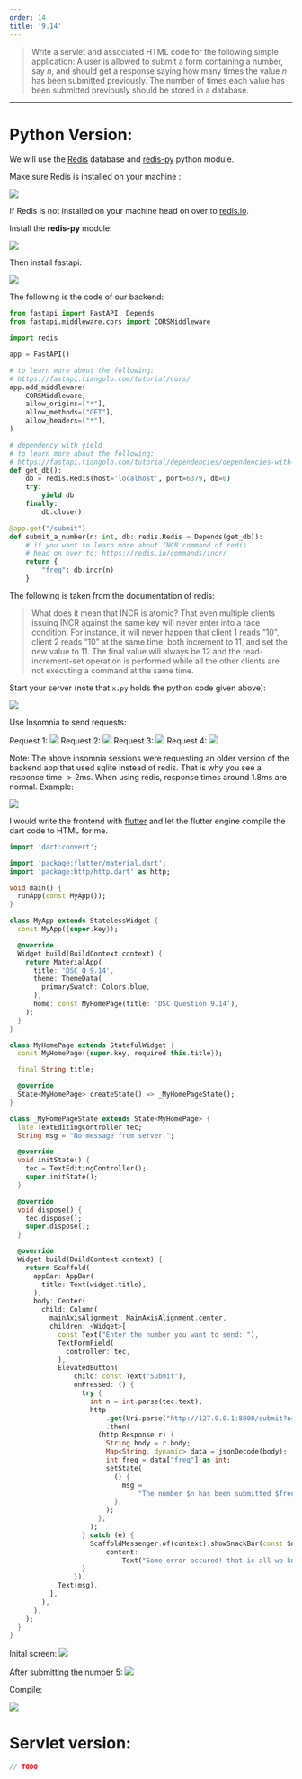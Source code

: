 ```yaml
---
order: 14
title: '9.14'
---
```

> Write a servlet and associated HTML code for the following simple 
> application: A user is allowed to submit a form containing a number, 
> say $n$, and should get a response saying how many times the value $n$ has 
> been submitted previously. The number of times each value has been submitted
> previously should be stored in a database. 

--------------------------------

# Python Version: 

We will use the [Redis](https://redis.io/) database and [redis-py](https://github.com/redis/redis-py) python module.


Make sure Redis is installed on your machine : 

<img src="9.14_redis_ping_pong.png">

If Redis is not installed on your machine head on over to [redis.io](https://redis.io/docs/getting-started/). 


Install the **redis-py** module: 

<img src="9.14_installing_the_redispy_module.png">



Then install fastapi: 

<img src="9.14_install_fastapi.png">

The following is the code of our backend: 

```python
from fastapi import FastAPI, Depends
from fastapi.middleware.cors import CORSMiddleware

import redis

app = FastAPI()

# to learn more about the following: 
# https://fastapi.tiangolo.com/tutorial/cors/
app.add_middleware(
    CORSMiddleware,
    allow_origins=["*"],
    allow_methods=["GET"],
    allow_headers=["*"],
)

# dependency with yield
# to learn more about the following:
# https://fastapi.tiangolo.com/tutorial/dependencies/dependencies-with-yield/
def get_db(): 
    db = redis.Redis(host='localhost', port=6379, db=0)
    try: 
        yield db
    finally: 
        db.close()

@app.get("/submit")
def submit_a_number(n: int, db: redis.Redis = Depends(get_db)): 
    # if you want to learn more about INCR command of redis 
    # head on over to: https://redis.io/commands/incr/
    return { 
        "freq": db.incr(n)
    }
```

The following is taken from the documentation of redis: 

> What does it mean that INCR is atomic? That even multiple clients issuing INCR against the same key will never enter into a race condition. For instance, it will never happen that client 1 reads “10”, client 2 reads “10” at the same time, both increment to 11, and set the new value to 11. The final value will always be 12 and the read-increment-set operation is performed while all the other clients are not executing a command at the same time. 



Start your server (note that `x.py` holds the python code given above): 

<img src="9.14_start_server.png">

Use Insomnia to send requests: 

Request 1: 
<img src="9.14_request1.png">
Request 2: 
<img src="9.14_request2.png">
Request 3: 
<img src="9.14_request3.png">
Request 4: 
<img src="9.14_request4.png">

Note: The above insomnia sessions were requesting an older version 
of the backend app that used sqlite instead of redis. That is why 
you see a response time $> 2 \text{ms}$. When using redis, response 
times around $1.8 \text{ms}$ are normal. Example: 

<img src="9.14_request5.png">

I would write the frontend with [flutter](https://flutter.dev/) and let the flutter engine 
compile the dart code to HTML for me.

```dart
import 'dart:convert';

import 'package:flutter/material.dart';
import 'package:http/http.dart' as http;

void main() {
  runApp(const MyApp());
}

class MyApp extends StatelessWidget {
  const MyApp({super.key});

  @override
  Widget build(BuildContext context) {
    return MaterialApp(
      title: 'DSC Q 9.14',
      theme: ThemeData(
        primarySwatch: Colors.blue,
      ),
      home: const MyHomePage(title: 'DSC Question 9.14'),
    );
  }
}

class MyHomePage extends StatefulWidget {
  const MyHomePage({super.key, required this.title});

  final String title;

  @override
  State<MyHomePage> createState() => _MyHomePageState();
}

class _MyHomePageState extends State<MyHomePage> {
  late TextEditingController tec;
  String msg = "No message from server.";

  @override
  void initState() {
    tec = TextEditingController();
    super.initState();
  }

  @override
  void dispose() {
    tec.dispose();
    super.dispose();
  }

  @override
  Widget build(BuildContext context) {
    return Scaffold(
      appBar: AppBar(
        title: Text(widget.title),
      ),
      body: Center(
        child: Column(
          mainAxisAlignment: MainAxisAlignment.center,
          children: <Widget>[
            const Text("Enter the number you want to send: "),
            TextFormField(
              controller: tec,
            ),
            ElevatedButton(
                child: const Text("Submit"),
                onPressed: () {
                  try {
                    int n = int.parse(tec.text);
                    http
                        .get(Uri.parse("http://127.0.0.1:8000/submit?n=$n"))
                        .then(
                      (http.Response r) {
                        String body = r.body;
                        Map<String, dynamic> data = jsonDecode(body);
                        int freq = data["freq"] as int;
                        setState(
                          () {
                            msg =
                                "The number $n has been submitted $freq times.";
                          },
                        );
                      },
                    );
                  } catch (e) {
                    ScaffoldMessenger.of(context).showSnackBar(const SnackBar(
                        content:
                            Text("Some error occured! that is all we know.")));
                  }
                }),
            Text(msg),
          ],
        ),
      ),
    );
  }
}

```

Inital screen: 
<img src="9.14_inital_screen.png">

After submitting the number 5: 
<img src="9.14_submit_5.png">

Compile: 

<img src="9.13_compile.png">

# Servlet version: 

```java
// TODO
```

